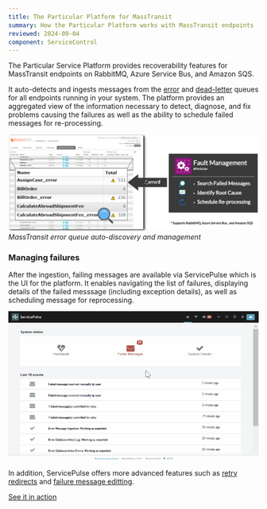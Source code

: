 ```yaml
---
title: The Particular Platform for MassTransit
summary: How the Particular Platform works with MassTransit endpoints
reviewed: 2024-09-04
component: ServiceControl
---
```


The Particular Service Platform provides recoverability features for MassTransit endpoints on RabbitMQ, Azure Service Bus, and Amazon SQS.

It auto-detects and ingests messages from the [error](https://masstransit.io/documentation/concepts/exceptions#error-pipe) and [dead-letter](https://masstransit.io/documentation/concepts/exceptions#dead-letter-pipe) queues for all endpoints running in your system. The platform provides an aggregated view of the information necessary to detect, diagnose, and fix problems causing the failures as well as the ability to schedule failed messages for re-processing.

![MassTransit Fault Management](masstransit-overview.png  "width=715")
*MassTransit error queue auto-discovery and management*

### Managing failures

After the ingestion, failing messages are available via ServicePulse which is the UI for the platform. It enables navigating the list of failures, displaying details of the failed messsage (including exception details), as well as scheduling message for reprocessing.

![Managing failures with ServicePulse](masstransit-servicepulse.gif)

In addition, ServicePulse offers more advanced features such as [retry redirects](/servicepulse/redirect.md) and [failure message editting](/servicepulse/intro-editing-messages.md).

<div class="text-center inline-download hidden-xs"><a id='masstransit-sample' target="_blank" href='https://github.com/particular/MassTransitShowcaseDemo/' class="btn btn-primary btn-lg"><span class="glyphicon glyphicon-download-alt" aria-hidden="true"></span> See it in action</a>
</div>